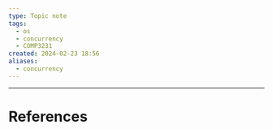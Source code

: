 ```yaml
---
type: Topic note
tags:
  - os
  - concurrency
  - COMP3231
created: 2024-02-23 18:56
aliases:
  - concurrency
---
```



---
# References
